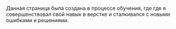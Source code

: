 Данная страница была создана в процессе обучения, где где я совершенствовал свой навык в верстке и сталкивался с новыми ошибками и решениями.
